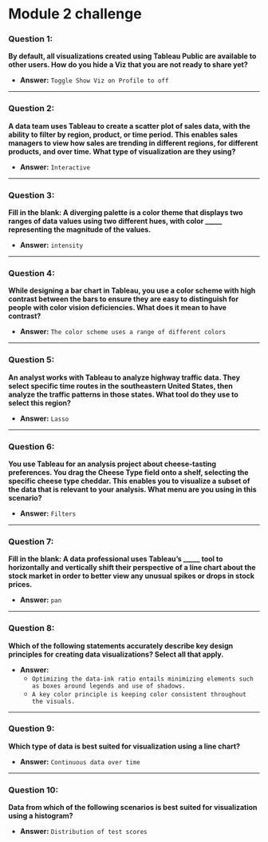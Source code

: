# Module 2 challenge
### Question 1:
**By default, all visualizations created using Tableau Public are available to other users. How do you hide a Viz that you are not ready to share yet?**

- **Answer:** `Toggle Show Viz on Profile to off`

---

### Question 2:
**A data team uses Tableau to create a scatter plot of sales data, with the ability to filter by region, product, or time period. This enables sales managers to view how sales are trending in different regions, for different products, and over time. What type of visualization are they using?**

- **Answer:** `Interactive`

---

### Question 3:
**Fill in the blank: A diverging palette is a color theme that displays two ranges of data values using two different hues, with color _____ representing the magnitude of the values.**

- **Answer:** `intensity`

---

### Question 4:
**While designing a bar chart in Tableau, you use a color scheme with high contrast between the bars to ensure they are easy to distinguish for people with color vision deficiencies. What does it mean to have contrast?**

- **Answer:** `The color scheme uses a range of different colors`

---

### Question 5:
**An analyst works with Tableau to analyze highway traffic data. They select specific time routes in the southeastern United States, then analyze the traffic patterns in those states. What tool do they use to select this region?**

- **Answer:** `Lasso`

---

### Question 6:
**You use Tableau for an analysis project about cheese-tasting preferences. You drag the Cheese Type field onto a shelf, selecting the specific cheese type cheddar. This enables you to visualize a subset of the data that is relevant to your analysis. What menu are you using in this scenario?**

- **Answer:** `Filters`

---

### Question 7:
**Fill in the blank: A data professional uses Tableau’s _____ tool to horizontally and vertically shift their perspective of a line chart about the stock market in order to better view any unusual spikes or drops in stock prices.**

- **Answer:** `pan`

---

### Question 8:
**Which of the following statements accurately describe key design principles for creating data visualizations? Select all that apply.**

- **Answer:**
  - `Optimizing the data-ink ratio entails minimizing elements such as boxes around legends and use of shadows.`
  - `A key color principle is keeping color consistent throughout the visuals.`

---

### Question 9:
**Which type of data is best suited for visualization using a line chart?**

- **Answer:** `Continuous data over time`

---

### Question 10:
**Data from which of the following scenarios is best suited for visualization using a histogram?**

- **Answer:** `Distribution of test scores`
